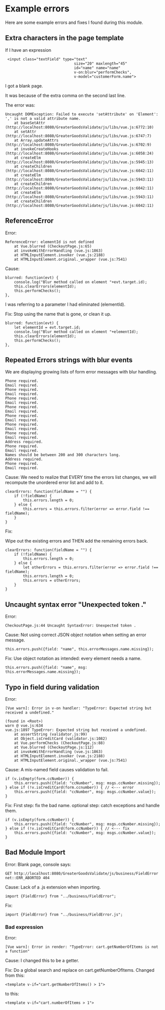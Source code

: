 # Example errors   

Here are some example errors and fixes I found during this module.
            
## Extra characters in the page template
If I have an expression

````
 <input class="textField" type="text"
                               size="20" maxlength="45"
                               id="name" name="name"
                               v-on:blur="performChecks",
                               v-model="customerForm.name">
````

I got a blank page.

It was because of the extra comma on the second last line.

The error was:

````                               
Uncaught DOMException: Failed to execute 'setAttribute' on 'Element': ',' is not a valid attribute name.
    at baseSetAttr (http://localhost:8080/GreaterGoodsValidate/js/libs/vue.js:6772:10)
    at setAttr (http://localhost:8080/GreaterGoodsValidate/js/libs/vue.js:6747:7)
    at Array.updateAttrs (http://localhost:8080/GreaterGoodsValidate/js/libs/vue.js:6702:9)
    at invokeCreateHooks (http://localhost:8080/GreaterGoodsValidate/js/libs/vue.js:6058:24)
    at createElm (http://localhost:8080/GreaterGoodsValidate/js/libs/vue.js:5945:13)
    at createChildren (http://localhost:8080/GreaterGoodsValidate/js/libs/vue.js:6042:11)
    at createElm (http://localhost:8080/GreaterGoodsValidate/js/libs/vue.js:5943:11)
    at createChildren (http://localhost:8080/GreaterGoodsValidate/js/libs/vue.js:6042:11)
    at createElm (http://localhost:8080/GreaterGoodsValidate/js/libs/vue.js:5943:11)
    at createChildren (http://localhost:8080/GreaterGoodsValidate/js/libs/vue.js:6042:11)
````

## ReferenceError
Error:
````
ReferenceError: elementId is not defined
    at Vue.blurred (CheckoutPage.js:65)
    at invokeWithErrorHandling (vue.js:1863)
    at HTMLInputElement.invoker (vue.js:2188)
    at HTMLInputElement.original._wrapper (vue.js:7541)
````
    
Cause:
````
blurred: function(evt) {
    console.log("Blur method called on element "+evt.target.id);
    this.clearErrors(elementId);
    this.performChecks();
},
````

I was referring to a parameter I had eliminated (elementId).

Fix: 
Stop using the name that is gone, or clean it up.
````
blurred: function(evt) {
    let elementId = evt.target.id;
    console.log("Blur method called on element "+elementId);
    this.clearErrors(elementId);
    this.performChecks();
},
````

## Repeated Errors strings with blur events
We are displaying growing lists of form error messages with blur handling.
````
Phone required.
Email required.
Phone required.
Email required.
Phone required.
Email required.
Phone required.
Email required.
Phone required.
Email required.
Phone required.
Email required.
Phone required.
Email required.
Address required.
Phone required.
Email required.
Names should be between 200 and 300 characters long.
Address required.
Phone required.
Email required.
````

Cause: We need to realize that EVERY time the errors list changes, we will recompute the unordered error list and add to it.
````
clearErrors: function(fieldName = "") {
    if (!fieldName) {
        this.errors.length = 0;
    } else {
        this.errors = this.errors.filter(error => error.field !== fieldName);
    }
}
````
Fix:

Wipe out the existing errors and THEN add the remaining errors back.
````
clearErrors: function(fieldName = "") {
    if (!fieldName) {
        this.errors.length = 0;
    } else {
        let otherErrors = this.errors.filter(error => error.field !== fieldName);
        this.errors.length = 0;
        this.errors = otherErrors;
    }
}
````

## Uncaught syntax error "Unexpected token ."

Error:
````
CheckoutPage.js:44 Uncaught SyntaxError: Unexpected token .
````

Cause: Not using correct JSON object notation when setting an error message.
````
this.errors.push({field: "name", this.errorMessages.name.missing});
````

Fix:  Use object notation as intended: every element needs a name.
````
this.errors.push({field: "name", msg: this.errorMessages.name.missing});
````

## Typo in field during validation

Error:
````
[Vue warn]: Error in v-on handler: "TypeError: Expected string but received a undefined."

(found in <Root>)
warn @ vue.js:634
vue.js:1897 TypeError: Expected string but received a undefined.
    at assertString (validator.js:99)
    at Object.isCreditCard (validator.js:1082)
    at Vue.performChecks (CheckoutPage.js:88)
    at Vue.blurred (CheckoutPage.js:112)
    at invokeWithErrorHandling (vue.js:1863)
    at HTMLInputElement.invoker (vue.js:2188)
    at HTMLInputElement.original._wrapper (vue.js:7541)
````

Cause: A mis-named field causes validation to fail.
````
if (v.isEmpty(form.ccNumber)) {
    this.errors.push({field: "ccNumber", msg: msgs.ccNumber.missing});
} else if (!v.isCreditCard(form.ccnumber)) { // <--- error
    this.errors.push({field: "ccNumber", msg: msgs.ccNumber.value});
}
````

Fix: First step: fix the bad name.  optional step: catch exceptions and handle them.    

````
if (v.isEmpty(form.ccNumber)) {
    this.errors.push({field: "ccNumber", msg: msgs.ccNumber.missing});
} else if (!v.isCreditCard(form.ccNumber)) { // <--- fix
    this.errors.push({field: "ccNumber", msg: msgs.ccNumber.value});
}
````

## Bad Module Import

Error:
Blank page, console says:
````
GET http://localhost:8080/GreaterGoodsValidate/js/business/FieldError net::ERR_ABORTED 404
````

Cause: Lack of a .js extension when importing.
````
import {FieldError} from "../business/FieldError";
````

Fix:

````
import {FieldError} from "../business/FieldError.js";
````

### Bad expression

Error:
````
[Vue warn]: Error in render: "TypeError: cart.getNumberOfItems is not a function"
````

Cause: I changed this to be a getter.

Fix: Do a global search and replace on cart.getNumberOfItems.
Changed from this:
````
<template v-if="cart.getNumberOfItems() > 1">
````

to this:
````
<template v-if="cart.numberOfItems > 1">
````
